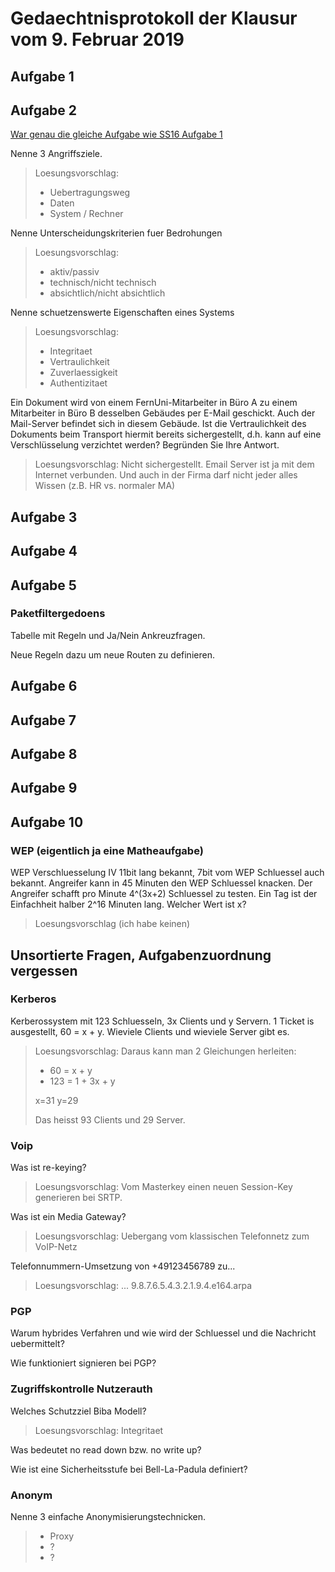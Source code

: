 # Gedaechtnisprotokoll der Klausur vom 9. Februar 2019


## Aufgabe 1
## Aufgabe 2

[War genau die gleiche Aufgabe wie SS16 Aufgabe 1](https://vu.fernuni-hagen.de/lvuweb/lvuauth/file/FeU/Informatik/2018WS/01868/material/ungetaktet/PK+635021+SS16.pdf)

Nenne 3 Angriffsziele.

> Loesungsvorschlag:
> * Uebertragungsweg
> * Daten
> * System / Rechner

Nenne Unterscheidungskriterien fuer Bedrohungen

> Loesungsvorschlag:
> * aktiv/passiv
> * technisch/nicht technisch
> * absichtlich/nicht absichtlich

Nenne schuetzenswerte Eigenschaften eines Systems

> Loesungsvorschlag:
> * Integritaet
> * Vertraulichkeit
> * Zuverlaessigkeit
> * Authentizitaet

Ein Dokument wird von einem FernUni-Mitarbeiter in Büro A zu einem Mitarbeiter in Büro B desselben Gebäudes per E-Mail geschickt. Auch der Mail-Server befindet sich in diesem Gebäude. Ist die Vertraulichkeit des Dokuments beim Transport hiermit bereits sichergestellt, d.h. kann auf eine Verschlüsselung verzichtet werden? Begründen Sie Ihre Antwort.

> Loesungsvorschlag: 
> Nicht sichergestellt. Email Server ist ja mit dem Internet verbunden. Und auch in der Firma darf nicht jeder alles Wissen (z.B. HR vs. normaler MA)


## Aufgabe 3
## Aufgabe 4
## Aufgabe 5

### Paketfiltergedoens

Tabelle mit Regeln und Ja/Nein Ankreuzfragen.

Neue Regeln dazu um neue Routen zu definieren.

## Aufgabe 6
## Aufgabe 7
## Aufgabe 8
## Aufgabe 9


## Aufgabe 10

### WEP (eigentlich ja eine Matheaufgabe)
WEP Verschluesselung IV 11bit lang bekannt, 7bit vom WEP Schluessel auch bekannt.
Angreifer kann in 45 Minuten den WEP Schluessel knacken.
Der Angreifer schafft pro Minute 4^(3x+2) Schluessel zu testen.
Ein Tag ist der Einfachheit halber 2^16 Minuten lang.
Welcher Wert ist x?

> Loesungsvorschlag (ich habe keinen)


## Unsortierte Fragen, Aufgabenzuordnung vergessen

### Kerberos
Kerberossystem mit 123 Schluesseln, 3x Clients und y Servern. 1 Ticket is ausgestellt, 60 = x + y.
Wieviele Clients und wieviele Server gibt es.
> Loesungsvorschlag:
> Daraus kann man 2 Gleichungen herleiten:
> * 60 = x + y
> * 123 = 1 + 3x + y
>
> x=31
> y=29
> 
> Das heisst 93 Clients und 29 Server.

### Voip
Was ist re-keying?
> Loesungsvorschlag: 
> Vom Masterkey einen neuen Session-Key generieren bei SRTP.

Was ist ein Media Gateway?
> Loesungsvorschlag: 
> Uebergang vom klassischen Telefonnetz zum VoIP-Netz

Telefonnummern-Umsetzung von +49123456789 zu...
> Loesungsvorschlag: 
> ... 9.8.7.6.5.4.3.2.1.9.4.e164.arpa

### PGP
Warum hybrides Verfahren und wie wird der Schluessel und die Nachricht uebermittelt?

Wie funktioniert signieren bei PGP?

### Zugriffskontrolle Nutzerauth

Welches Schutzziel Biba Modell?
> Loesungsvorschlag: Integritaet

Was bedeutet no read down bzw. no write up?

Wie ist eine Sicherheitsstufe bei Bell-La-Padula definiert?

### Anonym

Nenne 3 einfache Anonymisierungstechnicken.

> * Proxy
> * ?
> * ?








